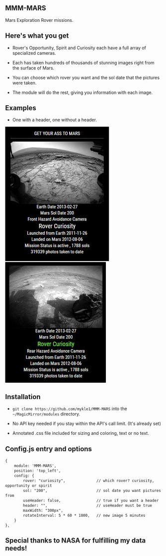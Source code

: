 ## MMM-MARS

Mars Exploration Rover missions.

## Here's what you get

* Rover's Opportunity, Spirit and Curiosity each have a full array of specialized cameras.

* Each has taken hundreds of thousands of stunning images right from the surface of Mars.

* You can choose which rover you want and the sol date that the pictures were taken.

* The module will do the rest, giving you information with each image.

## Examples

* One with a header, one without a header.

![](pix/1.JPG) ![](pix/2.JPG)

## Installation

* `git clone https://github.com/mykle1/MMM-MARS` into the `~/MagicMirror/modules` directory.

* No API key needed if you stay within the API's call limit. (It's already set)

* Annotated .css file included for sizing and coloring, text or no text.

## Config.js entry and options

    {
        module: 'MMM-MARS',
        position: 'top_left',
        config: {
            rover: "curiosity",              // which rover? curiosity, opportunity or spirit
	        sol: "200",                      // sol date you want pictures from
            useHeader: false,                // true if you want a header      
            header: "",                      // useHeader must be true
            maxWidth: "300px",
            rotateInterval: 5 * 60 * 1000,   // new image 5 minutes
        }
    },

## Special thanks to NASA for fulfilling my data needs!
